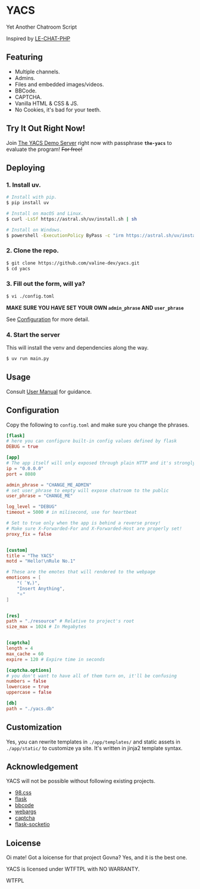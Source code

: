 # YACS
Yet Another Chatroom Script

Inspired by [LE-CHAT-PHP](https://github.com/DanWin/le-chat-php)


## Featuring

- Multiple channels.
- Admins.
- Files and embedded images/videos.
- BBCode.
- CAPTCHA.
- Vanilla HTML & CSS & JS.
- No Cookies, it's bad for your teeth.

## Try It Out Right Now!

Join [The YACS Demo Server](https://chat.valine0x.icu) right now with passphrase **`the-yacs`** to evaluate the program! ~~For free!~~

## Deploying

### 1. Install uv.

```bash
# Install with pip.
$ pip install uv

# Install on macOS and Linux.
$ curl -LsSf https://astral.sh/uv/install.sh | sh

# Install on Windows.
$ powershell -ExecutionPolicy ByPass -c "irm https://astral.sh/uv/install.ps1 | iex"
```

### 2. Clone the repo.
```bash
$ git clone https://github.com/valine-dev/yacs.git
$ cd yacs
```

### 3. Fill out the form, will ya?
```bash
$ vi ./config.toml
```
**MAKE SURE YOU HAVE SET YOUR OWN `admin_phrase` AND `user_phrase`**

See <a href="## Configuration">Configuration</a> for more detail.

### 4. Start the server

This will install the venv and dependencies along the way.

```bash
$ uv run main.py
```

## Usage

Consult <a href="docs/manual.md">User Manual</a> for guidance.

## Configuration

Copy the following to `config.toml` and make sure you change the phrases.

```toml
[flask]
# here you can configure built-in config values defined by flask
DEBUG = true

[app]
# The app itself will only exposed through plain HTTP and it's strongly discorage to do so directly to public web. Use a reverse proxy to encrypt public connection over HTTP.
ip = "0.0.0.0"
port = 8080

admin_phrase = "CHANGE_ME_ADMIN"
# set user_phrase to empty will expose chatroom to the public
user_phrase = "CHANGE_ME"

log_level = "DEBUG"
timeout = 5000 # in milisecond, use for heartbeat

# Set to true only when the app is behind a reverse proxy!
# Make sure X-Forwarded-For and X-Forwarded-Host are properly set!
proxy_fix = false


[custom]
title = "The YACS"
motd = "Hello!\nRule No.1"

# These are the emotes that will rendered to the webpage 
emoticons = [
    "( ﾟ∀。)",
    "Insert Anything",
    "⭐"
]


[res]
path = "./resource" # Relative to project's root
size_max = 1024 # In Megabytes


[captcha]
length = 4
max_cache = 60
expire = 120 # Expire time in seconds

[captcha.options]
# you don't want to have all of them turn on, it'll be confusing
numbers = false
lowercase = true
uppercase = false

[db]
path = "./yacs.db"
```


## Customization

Yes, you can rewrite templates in `./app/templates/` and static assets in `./app/static/` to customize ya site. It's written in jinja2 template syntax.

## Acknowledgement
YACS will not be possible without following existing projects.

- [98.css](https://github.com/jdan/98.css)
- [flask](https://github.com/pallets/flask/)
- [bbcode](https://github.com/dcwatson/bbcode)
- [webargs](https://github.com/marshmallow-code/webargs)
- [captcha](https://github.com/lepture/captcha)
- [flask-socketio](https://github.com/miguelgrinberg/flask-socketio)


## Loicense
Oi mate! Got a loicense for that project Govna? Yes, and it is the best one.

YACS is licensed under WTFTPL with NO WARRANTY.

<a href="http://www.wtfpl.net/"><img
       src="http://www.wtfpl.net/wp-content/uploads/2012/12/wtfpl-badge-4.png"
       width="80" height="15" alt="WTFPL" /></a>
